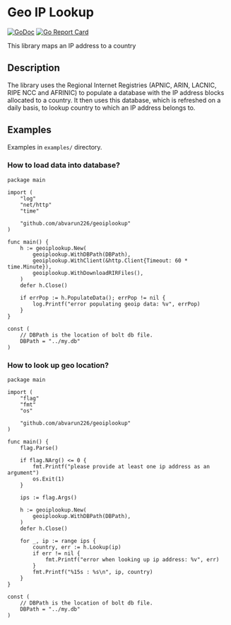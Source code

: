 # Geo IP Lookup

[![GoDoc](https://godoc.org/github.com/abvarun226/geoiplookup?status.svg)](https://godoc.org/github.com/abvarun226/geoiplookup)
[![Go Report Card](https://goreportcard.com/badge/github.com/abvarun226/geoiplookup)](https://goreportcard.com/report/github.com/abvarun226/geoiplookup)

This library maps an IP address to a country

## Description
The library uses the Regional Internet Registries (APNIC, ARIN, LACNIC, RIPE NCC and AFRINIC) to populate a database with the IP address blocks allocated to a country. It then uses this database, which is refreshed on a daily basis, to lookup country to which an IP address belongs to.

## Examples
Examples in `examples/` directory.

### How to load data into database?
```
package main

import (
	"log"
	"net/http"
	"time"

	"github.com/abvarun226/geoiplookup"
)

func main() {
	h := geoiplookup.New(
		geoiplookup.WithDBPath(DBPath),
		geoiplookup.WithClient(&http.Client{Timeout: 60 * time.Minute}),
		geoiplookup.WithDownloadRIRFiles(),
	)
	defer h.Close()

	if errPop := h.PopulateData(); errPop != nil {
		log.Printf("error populating geoip data: %v", errPop)
	}
}

const (
	// DBPath is the location of bolt db file.
	DBPath = "../my.db"
)
```

### How to look up geo location?
```
package main

import (
	"flag"
	"fmt"
	"os"

	"github.com/abvarun226/geoiplookup"
)

func main() {
	flag.Parse()

	if flag.NArg() <= 0 {
		fmt.Printf("please provide at least one ip address as an argument")
		os.Exit(1)
	}

	ips := flag.Args()

	h := geoiplookup.New(
		geoiplookup.WithDBPath(DBPath),
	)
	defer h.Close()

	for _, ip := range ips {
		country, err := h.Lookup(ip)
		if err != nil {
			fmt.Printf("error when looking up ip address: %v", err)
		}
		fmt.Printf("%15s : %s\n", ip, country)
	}
}

const (
	// DBPath is the location of bolt db file.
	DBPath = "../my.db"
)
```